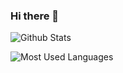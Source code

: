 ### Hi there 👋

<!--
**renzhifan/renzhifan** is a ✨ _special_ ✨ repository because its `README.md` (this file) appears on your GitHub profile.

Here are some ideas to get you started:

- 🔭 I’m currently working on ...
- 🌱 I’m currently learning ...
- 👯 I’m looking to collaborate on ...
- 🤔 I’m looking for help with ...
- 💬 Ask me about ...
- 📫 How to reach me: ...
- 😄 Pronouns: ...
- ⚡ Fun fact: ...
-->

![Github Stats](https://github-readme-stats.vercel.app/api?username=renzhifan&show_icons=true&theme=synthwave&count_private=true)

![Most Used Languages](https://github-readme-stats.vercel.app/api/top-langs/?username=renzhifan&theme=cobalt&layout=compact)
